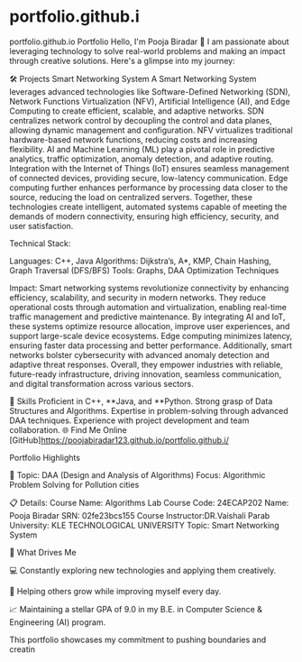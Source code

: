 # portfolio.github.i
portfolio.github.io
Portfolio
Hello, I'm Pooja Biradar 👋
I am passionate about leveraging technology to solve real-world problems and making an impact through creative solutions. Here's a glimpse into my journey:

🛠 Projects
Smart Networking System
A Smart Networking System leverages advanced technologies like Software-Defined Networking (SDN), Network Functions Virtualization (NFV), Artificial Intelligence (AI), and Edge Computing to create efficient, scalable, and adaptive networks. SDN centralizes network control by decoupling the control and data planes, allowing dynamic management and configuration. NFV virtualizes traditional hardware-based network functions, reducing costs and increasing flexibility. AI and Machine Learning (ML) play a pivotal role in predictive analytics, traffic optimization, anomaly detection, and adaptive routing. Integration with the Internet of Things (IoT) ensures seamless management of connected devices, providing secure, low-latency communication. Edge computing further enhances performance by processing data closer to the source, reducing the load on centralized servers. Together, these technologies create intelligent, automated systems capable of meeting the demands of modern connectivity, ensuring high efficiency, security, and user satisfaction.

Technical Stack:

Languages: C++, Java
Algorithms: Dijkstra’s, A*, KMP, Chain Hashing, Graph Traversal (DFS/BFS)
Tools: Graphs, DAA Optimization Techniques


Impact:
Smart networking systems revolutionize connectivity by enhancing efficiency, scalability, and security in modern networks. They reduce operational costs through automation and virtualization, enabling real-time traffic management and predictive maintenance. By integrating AI and IoT, these systems optimize resource allocation, improve user experiences, and support large-scale device ecosystems. Edge computing minimizes latency, ensuring faster data processing and better performance. Additionally, smart networks bolster cybersecurity with advanced anomaly detection and adaptive threat responses. Overall, they empower industries with reliable, future-ready infrastructure, driving innovation, seamless communication, and digital transformation across various sectors.

🚀 Skills
Proficient in C++, **Java, and **Python.
Strong grasp of Data Structures and Algorithms.
Expertise in problem-solving through advanced DAA techniques.
Experience with project development and team collaboration.
🌐 Find Me Online
[GitHub]https://poojabiradar123.github.io/portfolio.github.i/

Portfolio Highlights

🎯 Topic:
DAA (Design and Analysis of Algorithms)
Focus: Algorithmic Problem Solving for Pollution cities

📋 Details:
Course Name: Algorithms Lab
Course Code: 24ECAP202
Name: Pooja Biradar
SRN: 02fe23bcs155
Course Instructor:DR.Vaishali Parab
University: KLE TECHNOLOGICAL UNIVERSITY
Topic: Smart Networking System

🎨 What Drives Me

💻 Constantly exploring new technologies and applying them creatively.

🤝 Helping others grow while improving myself every day.

📈 Maintaining a stellar GPA of 9.0 in my B.E. in Computer Science & Engineering (AI) program.

This portfolio showcases my commitment to pushing boundaries and creatin
